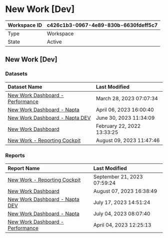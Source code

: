 



# New Work [Dev]

|Workspace ID|c426c1b3-0967-4e89-830b-6630fdeff5c7|
| :--- | :--- |
|Type|Workspace|
|State|Active|

## New Work [Dev]

### Datasets

|Dataset Name|Last Modified|
| :--- | :--- |
|[New Work Dashboard - Performance](../Datasets/New-Work-Dashboard---Performance.md)|March 28, 2023 07:07:34|
|[New Work Dashboard - Napta](../Datasets/New-Work-Dashboard---Napta.md)|April 06, 2023 16:00:40|
|[New Work Dashboard - Napta DEV](../Datasets/New-Work-Dashboard---Napta-DEV.md)|June 30, 2023 11:34:09|
|[New Work Dashboard](../Datasets/New-Work-Dashboard.md)|February 22, 2022 13:33:25|
|[New Work - Reporting Cockpit](../Datasets/New-Work---Reporting-Cockpit.md)|August 09, 2023 11:47:46|

### Reports

|Report Name|Last Modified|
| :--- | :--- |
|[New Work - Reporting Cockpit](../Reports/New-Work---Reporting-Cockpit.md)|September 21, 2023 07:59:24|
|[New Work Dashboard](../Reports/New-Work-Dashboard.md)|August 07, 2023 16:38:49|
|[New Work Dashboard - Napta DEV](../Reports/New-Work-Dashboard---Napta-DEV.md)|July 17, 2023 14:51:24|
|[New Work Dashboard - Napta](../Reports/New-Work-Dashboard---Napta.md)|July 04, 2023 08:07:40|
|[New Work Dashboard - Performance](../Reports/New-Work-Dashboard---Performance.md)|April 04, 2023 12:25:13|

